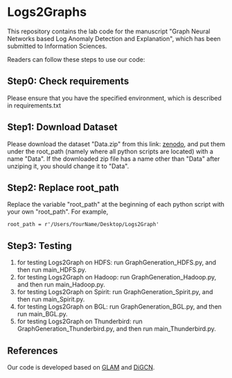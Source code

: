 # Logs2Graphs

This repository contains the lab code for the manuscript "Graph Neural Networks based Log Anomaly Detection and Explanation", which has been submitted to Information Sciences.

Readers can follow these steps to use our code:

## Step0: Check requirements
Please ensure that you have the specified environment, which is described in requirements.txt

## Step1: Download Dataset
Please download the dataset "Data.zip" from this link: [zenodo](https://doi.org/10.5281/zenodo.7771548), and put them under the root_path (namely where all python scripts are located) with a name "Data". If the downloaded zip file has a name other than "Data" after unziping it, you should change it to "Data".  

## Step2: Replace root_path

Replace the variable "root_path" at the beginning of each python script with your own "root_path". For example, 
```
root_path = r'/Users/YourName/Desktop/Logs2Graph'
```

## Step3: Testing
1. for testing Logs2Graph on HDFS: run GraphGeneration_HDFS.py, and then run main_HDFS.py. 
2. for testing Logs2Graph on Hadoop: run GraphGeneration_Hadoop.py, and then run main_Hadoop.py.
3. for testing Logs2Graph on Spirit: run GraphGeneration_Spirit.py, and then run main_Spirit.py.
4. for testing Logs2Graph on BGL: run GraphGeneration_BGL.py, and then run main_BGL.py.
5. for testing Logs2Graph on Thunderbird: run GraphGeneration_Thunderbird.py, and then run main_Thunderbird.py.

## References
Our code is developed based on [GLAM](https://github.com/sawlani/GLAM) and [DiGCN](https://github.com/flyingtango/DiGCN).
